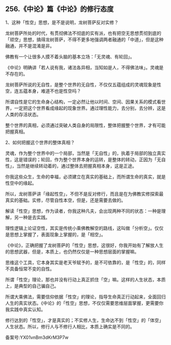 ## 256.《中论》篇《中论》的修行态度
1、这种「性空」思想，是不是说明，龙树菩萨反对实修？


龙树菩萨所处的时代，有贯彻佛法不彻底的实有派，也有把空无思想贯彻到底的「顽空」思想，搞得龙树菩萨，不得不更多地强调两者融通的「中道」，但是这种融通，并不是混淆是非。


佛教有一个让很多人摸不着头脑的基本立场：「无灵魂、有轮回」。


《中论》明确讲「若人说有我，诸法各异相，当知如是人，不得佛法味」。灵魂是不存在的。


龙树菩萨所说的无自性，是整个世界的无自性，不仅仅五蕴组成的灵魂现象是性空，连五蕴本身，难道不也是性空吗？


所谓自性是它的生命身心结构，一定必然让他以时间、空间、因果关系的模式看世界，一定把这个世界看成缘起的现象世界。通过理性能力，去分别，去分辨，这是人类的存活状态。


整个世界的真相，必须通过突破人类自身的局限性，整体把握整个世界，才有可能把握真相。


2、如何把握这个世界的整体真相？


灵魂，作为整个世界中的一个局部，当然是「无自性」的，执着于局部的独立真实性，这是错误的；轮回，作为整个世界本身的运转，是整体的转动，正因为「无自性」，当然是继续转动着的，通过整体去把握真相本身，这是正途。


你我这些众生，生命的幸福，必须建立在真实的基础上，而所谓生命的真实，就是性空中的缘起。


所以，龙树菩萨讲「缘起性空」，不但不是反对修行，而且是在为佛教实修探索最真实的基础。实修，尽管自性本空，但是，还是需要去做的。


解读「性空」思想，作为读者，你我这种凡夫，会出现两种不同的状态：一种是理解，另一种是去实践。


理性逻辑上论证空性，其实是传统小乘佛教解空的路线，这叫做「分析空」。仅仅是思想上掌握了，表面现象上掌握的，是「相空」。


《中论》，正确把握了龙树菩萨的「性空」思想，这很好，你我开始有了解放人生的思想武器，但是，本质上，也仍然仅仅是一种思想层面的掌握嘛。


思维这个工具，它本身其实是老天爷赋予的，是不可依靠的，是「性空」的，同样不具备恒常不变的自性。


所谓「性空」理论，那也并没有行动上真正抓住「空」嘛。这样的人生状态，本质上，是典型的自己骗自己。


所谓大乘佛法，需要信仰依据「性空」的理论，指导生命真正行动起来，全面回归人生的真实状态。《中论》的「性空」思想，不仅仅需要思维层面掌握，更需要你我实践中真实认知。


修行达到的「性空」，才是真实的；不实修人生，生命达不到「性空」的「体空」人生状态。所以，修行人与不修行人相比，本质上确实是不同的。


备案号:YX01vnBm3dKrM3P7w

